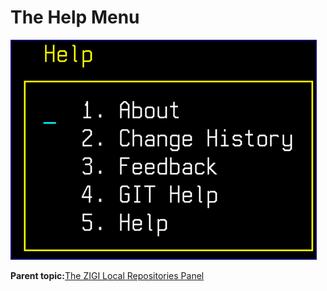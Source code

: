 # The Help Menu

![](media/img(11).png)

**Parent topic:**[The ZIGI Local Repositories Panel](zOS_ISPF_Git_Interface_Users_Guide_V3R0_the_zigi_local_repositories_panel.html)

